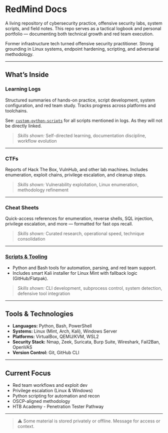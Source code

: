 # RedMind Docs

A living repository of cybersecurity practice, offensive security labs, system scripts, and field notes. This repo serves as a tactical logbook and personal portfolio — documenting both technical growth and red team execution.

Former infrastructure tech turned offensive security practitioner. Strong grounding in Linux systems, endpoint hardening, scripting, and adversarial methodology.

---

## What’s Inside

### Learning Logs

Structured summaries of hands-on practice, script development, system configuration, and red team study. Tracks progress across platforms and toolchains.

See: [`custom-python-scripts`](https://github.com/mermehr/custom-python-scripts/) for all scripts mentioned in logs. As they will not be directly linked.

> _Skills shown:_ Self-directed learning, documentation discipline, workflow evolution

---

### CTFs

Reports of Hack The Box, VulnHub, and other lab machines. Includes enumeration, exploit chains, privilege escalation, and cleanup steps.

> _Skills shown:_ Vulnerability exploitation, Linux enumeration, methodology refinement

---

### Cheat Sheets

Quick-access references for enumeration, reverse shells, SQL injection, privilege escalation, and more — formatted for fast ops recall.

> _Skills shown:_ Curated research, operational speed, technique consolidation

---

### [Scripts & Tooling](https://github.com/mermehr/custom-python-scripts)

- Python and Bash tools for automation, parsing, and red team support.
- Includes smart Kali installer for Linux Mint with fallback logic (GitHub/Flatpak).
  
> _Skills shown:_ CLI development, subprocess control, system detection, defensive tool integration

---

## Tools & Technologies

- **Languages:** Python, Bash, PowerShell  
- **Systems:** Linux (Mint, Arch, Kali), Windows Server  
- **Platforms:** VirtualBox, QEMU/KVM, WSL2  
- **Security Stack:** Nmap, Zeek, Suricata, Burp Suite, Wireshark, Fail2Ban, OpenVAS  
- **Version Control:** Git, GitHub CLI

---

## Current Focus

- Red team workflows and exploit dev
- Privilege escalation (Linux & Windows)
- Python scripting for automation and recon
- OSCP-aligned methodology
- HTB Academy - Penetration Tester Pathway

---

> ⚠️ Some material is stored privately or offline. Message for access or context.

